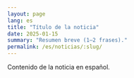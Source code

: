 ```yaml
---
layout: page
lang: es
title: "Título de la noticia"
date: 2025-01-15
summary: "Resumen breve (1–2 frases)."
permalink: /es/noticias/:slug/
---
```

Contenido de la noticia en español.
